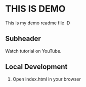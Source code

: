 # THIS IS DEMO

This is my demo readme file :D

## Subheader

Watch tutorial on YouTube.

## Local Development

1. Open index.html in your browser 